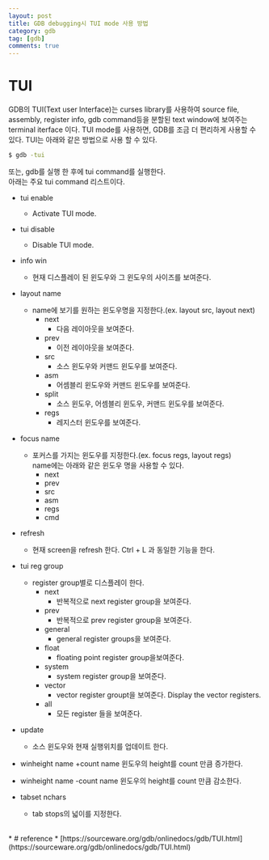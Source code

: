 ```yaml
---
layout: post
title: GDB debugging시 TUI mode 사용 방법
category: gdb
tag: [gdb]
comments: true
---
```


# TUI 
 GDB의 TUI(Text user Interface)는  curses library를 사용하여 source file,
 assembly, register info, gdb command등을 분할된 text window에 보여주는 terminal iterface 이다. TUI mode를 사용하면, 
 GDB를 조금 더 편리하게 사용할 수 있다. TUI는 아래와 같은 방법으로 사용 할 수 있다. 
 ```bash
 $ gdb -tui
 ```
 또는, gdb를 실행 한 후에 tui command를 실행한다.  
 아래는 주요 tui command 리스트이다. 

* tui enable
  * Activate TUI mode. 
* tui disable
  * Disable TUI mode.
* info win 
  * 현재 디스플레이 된 윈도우와 그 윈도우의 사이즈를 보여준다.
* layout name
  * name에 보기를 원하는 윈도우명을 지정한다.(ex. layout src,  layout next) 
    * next
      * 다음 레이아웃을 보여준다.
    * prev 
      * 이전 레이아웃을 보여준다.
    * src 
      * 소스 윈도우와 커맨드 윈도우를 보여준다.
    * asm 
      * 어셈블리 윈도우와 커맨드 윈도우를 보여준다.
    * split 
      * 소스 윈도우, 어셈블리 윈도우, 커맨드 윈도우를 보여준다.
    * regs
      * 레지스터 윈도우를 보여준다.
* focus name
  * 포커스를 가지는 윈도우를 지정한다.(ex. focus regs,  layout regs)  
    name에는 아래와 같은 윈도우 명을 사용할 수 있다.
    * next
    * prev
    * src
    * asm
    * regs
    * cmd
* refresh
  * 현재 screen을 refresh 한다. Ctrl + L 과 동일한 기능을 한다. 
* tui reg group
  * register group별로 디스플레이 한다. 
    * next
      * 반복적으로 next register group을 보여준다. 
    * prev
      * 반복적으로 prev register group을 보여준다.
    * general 
      * general register groups을 보여준다. 
    * float 
      * floating point register group을보여준다.
    * system
      * system register group을 보여준다. 
    * vector
      * vector register groupt을 보여준다. Display the vector registers. 
    * all
      * 모든 register 들을 보여준다. 

* update 
  * 소스 윈도우와 현재 실행위치를 업데이트 한다.
* winheight name +count
  name 윈도우의 height를 count 만큼 증가한다.
* winheight name -count
  name 윈도우의 height를 count 만큼 감소한다.

* tabset nchars 
  * tab stops의 넓이를 지정한다. 

<br />
* # reference
  * [https://sourceware.org/gdb/onlinedocs/gdb/TUI.html](https://sourceware.org/gdb/onlinedocs/gdb/TUI.html)
